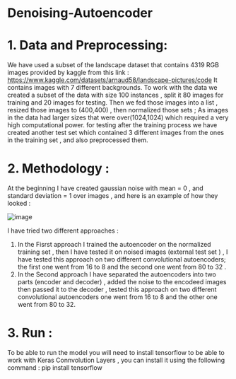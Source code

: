 # Denoising-Autoencoder
# 1. Data and Preprocessing: 
We have used a subset of the landscape dataset that contains 4319 RGB images
provided by kaggle from this link :
    https://www.kaggle.com/datasets/arnaud58/landscape-pictures/code
It contains images with 7 different backgrounds.
To work with the data we created a subset of the data with size 100 instances , split it 80 images for
training and 20 images for testing.
Then we fed those images into a list , resized those images to (400,400) , then normalized those sets ;
As images in the data had larger sizes that were over(1024,1024) which required a
very high computational power.
for testing after the training process we have created another test set which contained 3 different images from the ones in the training set , and also preprocessed them. 
# 2. Methodology : 
At the beginning I have created gaussian noise with mean = 0 , and standard deviation = 1 over images , and here is an example of how they looked :

  ![image](https://user-images.githubusercontent.com/60916510/221427402-f4f4e7ab-bc84-4388-9887-5af3be1de4d0.png)

I have tried two different approaches : 
1. In the Fisrst approach I trained the autoencoder on the normalized training set , then I have tested it on noised images (external test set ) , I have tested this  approach on two different convolutional autoencoders; the first one went from 16 to 8 and the second one went from 80 to 32 . 
2. In the Second approach I have separated the autoencoders into two parts (encoder and decoder) , added the noise to the encodeed images then passed it to the decoder , tested this approach on two different convolutional autoencoders one went from 16 to 8 and the other one went from 80 to 32. 
# 3. Run : 
To be able to run the model you will need to install tensorflow to be able to work with Keras Connvolution Layers , you can install it using the following command :            pip install tensorflow 
